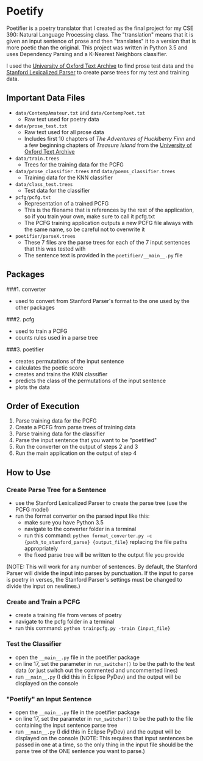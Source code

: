 # Poetify

Poetifier is a poetry translator that I created as the final project for my CSE 390: Natural Language Processing class. The "translation" means that it is given an input sentence of prose and then "translates" it to a version that is more poetic than the original. This project was written in Python 3.5 and uses Dependency Parsing and a K-Nearest Neighbors classifier.

I used the [University of Oxford Text Archive](https://ota.ox.ac.uk/) to find prose test data and the [Stanford Lexicalized Parser](http://nlp.stanford.edu/software/lex-parser.shtml) to create parse trees for my test and training data.

## Important Data Files

* `data/ContempAmateur.txt` and `data/ContempPoet.txt`
  * Raw text used for poetry data
* `data/prose_test.txt`
  * Raw text used for all prose data
  * Includes first 10 chapters of _The Adventures of Hucklberry Finn_ and a few beginning chapters of _Treasure Island_ from the [University of Oxford Text Archive](https://ota.ox.ac.uk/)
* `data/train.trees`
  * Trees for the training data for the PCFG
* `data/prose_classifier.trees` and `data/poems_classifier.trees`
  * Training data for the KNN classifier
* `data/class_test.trees`
  * Test data for the classifier
* `pcfg/pcfg.txt`
  * Representation of a trained PCFG
  * This is the filename that is references by the rest of the application, so if you train your own, make sure to call it pcfg.txt
  * The PCFG training application outputs a new PCFG file always with the same name, so be careful not to overwrite it
* `poetifier/parseX.trees`
  * These 7 files are the parse trees for each of the 7 input sentences that this was tested with
  * The sentence text is provided in the `poetifier/__main__.py` file

## Packages

###1. converter
 * used to convert from Stanford Parser's format to the one used by the other packages  

###2. pcfg
 * used to train a PCFG  
 * counts rules used in a parse tree  

###3. poetifier  
 * creates permutations of the input sentence  
 * calculates the poetic score  
 * creates and trains the KNN classifier  
 * predicts the class of the permutations of the input sentence  
 * plots the data  

## Order of Execution

1. Parse training data for the PCFG
2. Create a PCFG from parse trees of training data
3. Parse training data for the classifier
4. Parse the input sentence that you want to be "poetified"
5. Run the converter on the output of steps 2 and 3
6. Run the main application on the output of step 4

## How to Use

### Create Parse Tree for a Sentence
- use the Stanford Lexicalized Parser to create the parse tree (use the PCFG model)
- run the format converter on the parsed input like this:
	- make sure you have Python 3.5
	- navigate to the converter folder in a terminal
	- run this command:
		`python format_converter.py -c {path_to_stanford_parse} {output_file}`
	  replacing the file paths appropriately
	- the fixed parse tree will be written to the output file you provide

(NOTE: This will work for any number of sentences. By default, the Stanford Parser will divide the input into parses by punctuation. If the input to parse is poetry in verses, the Stanford Parser's settings must be changed to divide the input on newlines.)
	
### Create and Train a PCFG
- create a training file from verses of poetry
- navigate to the pcfg folder in a terminal
- run this command: `python trainpcfg.py -train {input_file}`
	
### Test the Classifier
- open the `__main__.py` file in the poetifier package
- on line 17, set the parameter in `run_switcher()` to be the path to the test data (or just switch out the commented and uncommented lines)
- run `__main__.py` (I did this in Eclipse PyDev) and the output will be displayed on the console
	
### "Poetify" an Input Sentence
- open the `__main__.py` file in the poetifier package
- on line 17, set the parameter in `run_switcher()` to be the path to the file containing the input sentence parse tree
- run `__main__.py` (I did this in Eclipse PyDev) and the output will be displayed on the console
(NOTE: This requires that input sentences be passed in one at a time, so the only thing in the input file should be the parse tree of the ONE sentence you want to parse.)
